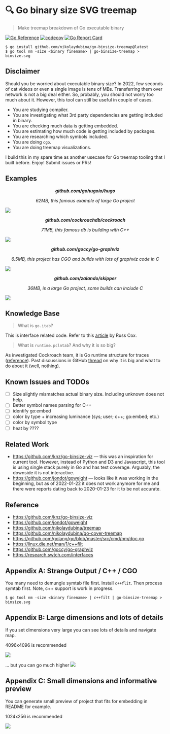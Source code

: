# 🔍 Go binary size SVG treemap

> Make treemap breakdown of Go executable binary

[![Go Reference](https://pkg.go.dev/badge/github.com/nikolaydubina/go-binsize-treemap.svg)](https://pkg.go.dev/github.com/nikolaydubina/go-binsize-treemap)
[![codecov](https://codecov.io/gh/nikolaydubina/go-binsize-treemap/branch/main/graph/badge.svg?token=jK465mG5iO)](https://codecov.io/gh/nikolaydubina/go-binsize-treemap)
[![Go Report Card](https://goreportcard.com/badge/github.com/nikolaydubina/go-binsize-treemap)](https://goreportcard.com/report/github.com/nikolaydubina/go-binsize-treemap)

```
$ go install github.com/nikolaydubina/go-binsize-treemap@latest
$ go tool nm -size <binary finename> | go-binsize-treemap > binsize.svg
```

## Disclaimer

Should you be worried about executable binary size?
In 2022, few seconds of cat videos or even a single image is tens of MBs.
Transferring them over network is not a big deal either.
So, probably, you should not worry too much about it.
However, this tool can still be useful in couple of cases.
- You are studying compiler.
- You are investigating what 3rd party dependencies are getting included in binary.
- You are checking much data is getting embedded.
- You are estimating how much code is getting included by packages.
- You are researching which symbols included.
- You are doing `cgo`.
- You are doing treemap visualizations. 
 
I build this in my spare time as another usecase for Go treemap tooling that I built before. Enjoy! Submit issues or PRs!

## Examples

_<b><p align="center">github.com/gohugoio/hugo</p></b>_
_<p align="center">62MB, this famous example of large Go project</p>_
![](./docs/hugo.svg)

_<b><p align="center">github.com/cockroachdb/cockroach</p></b>_
_<p align="center">71MB, this famous db is building with C++</p>_
![](./docs/cockroach.svg)

_<b><p align="center">github.com/goccy/go-graphviz</p></b>_
_<p align="center">6.5MB, this project has CGO and builds with lots of graphviz code in C</p>_
![](./docs/go-graphviz.svg)

_<b><p align="center">github.com/zalando/skipper</p></b>_
_<p align="center">36MB, is a large Go project, some builds can include C</p>_
![](./docs/skipper.svg)

## Knowledge Base

> What is `go.itab`?

This is interface related code.
Refer to this [article](https://research.swtch.com/interfaces) by Russ Cox.

> What is `runtime.pclntab`? And why it is so big?

As investigated Cockroach team, it is Go runtime structure for traces ([reference](https://www.cockroachlabs.com/blog/go-file-size/)).
Past discussions in GitHub [thread](https://github.com/golang/go/issues/36313) on why it is big and what to do about it (well, nothing).

## Known Issues and TODOs

- [ ] Size slightly mismatches actual binary size. Including unknown does not help.
- [ ] Better symbol names parsing for C++
- [ ] identify go:embed
- [ ] color by type + increasing luminance (sys; user; c++; go:embed; etc.)
- [ ] color by symbol type
- [ ] heat by ????

## Related Work

- https://github.com/knz/go-binsize-viz — this was an inspiration for current tool. However, instead of Python and D3 and Javascript, this tool is using single stack purely in Go and has test coverage. Arguably, the downside it is not interactive.
- https://github.com/jondot/goweight — looks like it was working in the beginning, but as of 2022-01-22 it does not work anymore for me and there were reports dating back to 2020-01-23 for it to be not accurate.

## Reference

- https://github.com/knz/go-binsize-viz
- https://github.com/jondot/goweight
- https://github.com/nikolaydubina/treemap
- https://github.com/nikolaydubina/go-cover-treemap
- https://github.com/golang/go/blob/master/src/cmd/nm/doc.go
- https://linux.die.net/man/1/c++filt
- https://github.com/goccy/go-graphviz
- https://research.swtch.com/interfaces

## Appendix A: Strange Output / C++ / CGO

You many need to demungle symtab file first. Install `c++flit`. Then process symtab first.
Note, c++ support is work in progress.

```
$ go tool nm -size <binary finename> | c++filt | go-binsize-treemap > binsize.svg
```

## Appendix B: Large dimensions and lots of details

If you set dimensions very large you can see lots of details and navigate map.

4096x4096 is recommended

![](./docs/hugo-4096x4096.svg)

... but you can go much higher
![](./docs/hugo-16384x16384.svg)

## Appendix C: Small dimensions and informative preview

You can generate small preview of project that fits for embedding in README for example.

1024x256 is recommended

![](./docs/hugo-1024x256.svg)
